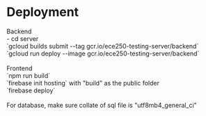 <h1>Deployment</h1>
Backend<br/>
 - cd server <br/>
`gcloud builds submit --tag gcr.io/ece250-testing-server/backend` <br/>
`gcloud run deploy --image gcr.io/ece250-testing-server/backend` <br/>
<br/>
Frontend<br/>
`npm run build`<br/>
`firebase init hosting` with "build" as the public folder<br/>
`firebase deploy`<br/>
<br/>
For database, make sure collate of sql file is "utf8mb4_general_ci"